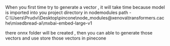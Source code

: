 When you first time try to generate a vector , it will take time 
because model is imported into you project directory  in nodemodules
path - C:\Users\Prudvi\Desktop\pincone\node_modules\@xenova\transformers\.cache\mixedbread-ai\mxbai-embed-large-v1

there onnx folder will be created , then you can able to generate those vectors and use store those vectors in pinecone
